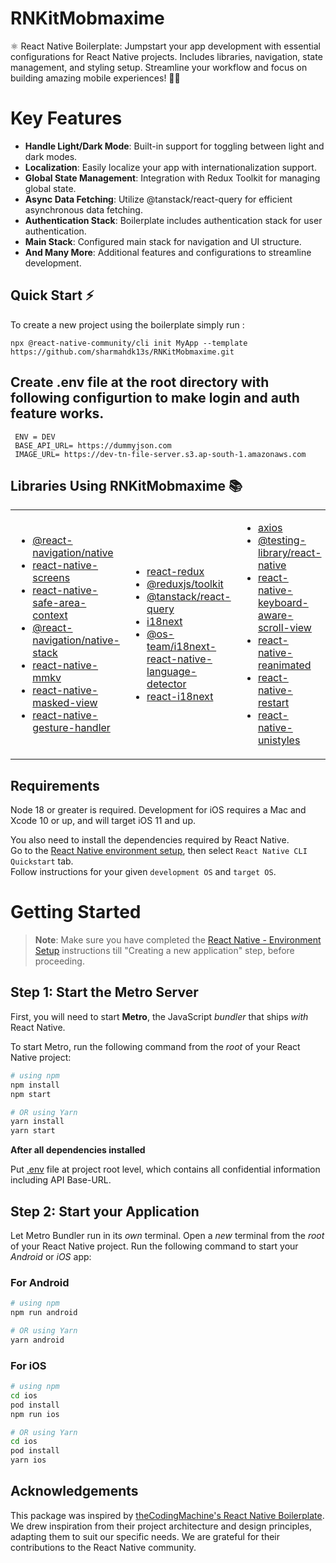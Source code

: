 # RNKitMobmaxime

⚛️ React Native Boilerplate: Jumpstart your app development with essential configurations for React Native projects. Includes libraries, navigation, state management, and styling setup. Streamline your workflow and focus on building amazing mobile experiences! 📱✨

# Key Features

- **Handle Light/Dark Mode**: Built-in support for toggling between light and dark modes.
- **Localization**: Easily localize your app with internationalization support.
- **Global State Management**: Integration with Redux Toolkit for managing global state.
- **Async Data Fetching**: Utilize @tanstack/react-query for efficient asynchronous data fetching.
- **Authentication Stack**: Boilerplate includes authentication stack for user authentication.
- **Main Stack**: Configured main stack for navigation and UI structure.
- **And Many More**: Additional features and configurations to streamline development.

## Quick Start ⚡

To create a new project using the boilerplate simply run :

```
npx @react-native-community/cli init MyApp --template https://github.com/sharmahdk13s/RNKitMobmaxime.git
```

## Create .env file at the root directory with following configurtion to make login and auth feature works.

```
 ENV = DEV
 BASE_API_URL= https://dummyjson.com
 IMAGE_URL= https://dev-tn-file-server.s3.ap-south-1.amazonaws.com
```

## Libraries Using RNKitMobmaxime 📚

<table>
<tr>
<td>

- [@react-navigation/native](https://www.npmjs.com/package/@react-navigation/native)
- [react-native-screens](https://www.npmjs.com/package/react-native-screens)
- [react-native-safe-area-context](https://www.npmjs.com/package/react-native-safe-area-context)
- [@react-navigation/native-stack](https://www.npmjs.com/package/@react-navigation/native-stack)
- [react-native-mmkv](https://www.npmjs.com/package/react-native-mmkv)
- [react-native-masked-view](https://github.com/react-native-masked-view/masked-view)
- [react-native-gesture-handler](https://www.npmjs.com/package/react-native-gesture-handler)

</td>

<td>
  
- [react-redux](https://www.npmjs.com/package/react-redux)
- [@reduxjs/toolkit](https://www.npmjs.com/package/@reduxjs/toolkit)
- [@tanstack/react-query](https://www.npmjs.com/package/@tanstack/react-query)
- [i18next](https://www.npmjs.com/package/i18next)
- [@os-team/i18next-react-native-language-detector](https://www.npmjs.com/package/@os-team/i18next-react-native-language-detector)
- [react-i18next](https://www.npmjs.com/package/react-i18next)
  
</td>
<td>
  
- [axios](https://www.npmjs.com/package/axios)
- [@testing-library/react-native](https://www.npmjs.com/package/@testing-library/react-native)
- [react-native-keyboard-aware-scroll-view](https://www.npmjs.com/package/react-native-keyboard-aware-scroll-view)
- [react-native-reanimated](https://www.npmjs.com/package/react-native-reanimated)
- [react-native-restart](https://www.npmjs.com/package/react-native-restart)
- [react-native-unistyles](https://www.npmjs.com/package/react-native-unistyles)

</td>
</tr>
</table>

## Requirements

Node 18 or greater is required. Development for iOS requires a Mac and Xcode 10 or up, and will target iOS 11 and up.

You also need to install the dependencies required by React Native.  
Go to the [React Native environment setup](https://reactnative.dev/docs/environment-setup), then select `React Native CLI Quickstart` tab.  
Follow instructions for your given `development OS` and `target OS`.

# Getting Started

> **Note**: Make sure you have completed the [React Native - Environment Setup](https://reactnative.dev/docs/environment-setup) instructions till "Creating a new application" step, before proceeding.

## Step 1: Start the Metro Server

First, you will need to start **Metro**, the JavaScript _bundler_ that ships _with_ React Native.

To start Metro, run the following command from the _root_ of your React Native project:

```bash
# using npm
npm install
npm start

# OR using Yarn
yarn install
yarn start
```

**After all dependencies installed**

Put [.env](https://rb.gy/hs8t9w ".env") file at project root level, which contains all confidential information including API Base-URL.

## Step 2: Start your Application

Let Metro Bundler run in its _own_ terminal. Open a _new_ terminal from the _root_ of your React Native project. Run the following command to start your _Android_ or _iOS_ app:

### For Android

```bash
# using npm
npm run android

# OR using Yarn
yarn android
```

### For iOS

```bash
# using npm
cd ios
pod install
npm run ios

# OR using Yarn
cd ios
pod install
yarn ios
```

## Acknowledgements

This package was inspired by [theCodingMachine's React Native Boilerplate](https://github.com/thecodingmachine/react-native-boilerplate). We drew inspiration from their project architecture and design principles, adapting them to suit our specific needs. We are grateful for their contributions to the React Native community.
